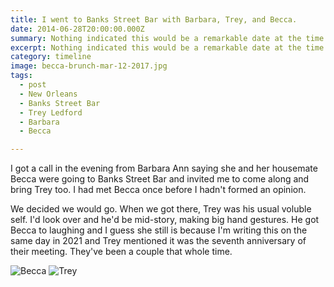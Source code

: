 ```yaml
---
title: I went to Banks Street Bar with Barbara, Trey, and Becca.
date: 2014-06-28T20:00:00.000Z
summary: Nothing indicated this would be a remarkable date at the time.
excerpt: Nothing indicated this would be a remarkable date at the time.
category: timeline
image: becca-brunch-mar-12-2017.jpg
tags:
  - post 
  - New Orleans
  - Banks Street Bar
  - Trey Ledford
  - Barbara
  - Becca

---
```


I got a call in the evening from Barbara Ann saying she and her housemate Becca were going to Banks Street Bar and invited me to come along and bring Trey too. I had met Becca once before I hadn't formed an opinion.

We decided we would go. When we got there, Trey was his usual voluble self. I'd look over and he'd be mid-story, making big hand gestures. He got Becca to laughing and I guess she still is because I'm writing this on the same day in 2021 and Trey mentioned it was the seventh anniversary of their meeting. They've been a couple that whole time.


![Becca](/timeline/becca-brunch-mar-12-2017.jpg "Becca")
![Trey](/timeline/trey-brunch-mar-12-2017.jpg "Trey")